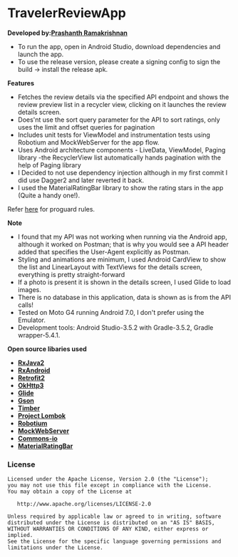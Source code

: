 TravelerReviewApp
=================

**Developed by:[Prashanth Ramakrishnan](prashanth_r03@yahoo.co.in)**

- To run the app, open in Android Studio, download dependencies and launch the app.
- To use the release version, please create a signing config to sign the build -> install the release apk.


**Features**
- Fetches the review details via the specified API endpoint and shows the review preview list in a recycler 
view, clicking on it launches the review details screen.
- Does'nt use the sort query parameter for the API to sort ratings, only uses the limit and offset queries for pagination
- Includes unit tests for ViewModel and instrumentation tests using Robotium and MockWebServer for the app flow.
- Uses Android architecture components - LiveData, ViewModel, Paging library -the RecyclerView list automatically hands pagination with the help of Paging library
- I Decided to not use dependency injection although in my first commit I did use Dagger2 and later reverted it back.
- I used the MaterialRatingBar library to show the rating stars in the app (Quite a handy one!).

Refer [here](https://gist.github.com/jemshit/767ab25a9670eb0083bafa65f8d786bb) for proguard rules.

**Note**
- I found that my API was not working when running via the Android app, although it worked on Postman; that is why you would see a API header
added that specifies the User-Agent explicitly as Postman.
- Styling and animations are minimum, I used Android CardView to show the list and LinearLayout with TextViews for the details screen, 
everything is pretty straight-forward
- If a photo is present it is shown in the details screen, I used Glide to load images.
- There is no database in this application, data is shown as is from the API calls!
- Tested on Moto G4 running Android 7.0, I don't prefer using the Emulator.
- Development tools: Android Studio-3.5.2 with Gradle-3.5.2, Gradle wrapper-5.4.1.

**Open source libaries used**
- **[RxJava2](https://github.com/ReactiveX/RxJava)**
- **[RxAndroid](https://github.com/ReactiveX/RxAndroid)**
- **[Retrofit2](https://github.com/square/retrofit)**
- **[OkHttp3](https://github.com/square/okhttp)**
- **[Glide](https://github.com/bumptech/glide)**
- **[Gson](https://github.com/google/gson)**
- **[Timber](https://github.com/JakeWharton/timber)**
- **[Project Lombok](https://projectlombok.org)**
- **[Robotium](https://github.com/RobotiumTech/robotium)**
- **[MockWebServer](https://github.com/square/okhttp/tree/master/mockwebserver)**
- **[Commons-io](https://commons.apache.org/proper/commons-io/)**
- **[MaterialRatingBar](https://github.com/zhanghai/MaterialRatingBar)**

### License

    Licensed under the Apache License, Version 2.0 (the "License");
    you may not use this file except in compliance with the License.
    You may obtain a copy of the License at

       http://www.apache.org/licenses/LICENSE-2.0

    Unless required by applicable law or agreed to in writing, software
    distributed under the License is distributed on an "AS IS" BASIS,
    WITHOUT WARRANTIES OR CONDITIONS OF ANY KIND, either express or implied.
    See the License for the specific language governing permissions and
    limitations under the License.